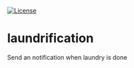 [![License](http://img.shields.io/:license-mit-blue.svg?style=flat-square)](https://andrsd.mit-license.org/)

# laundrification

Send an notification when laundry is done

